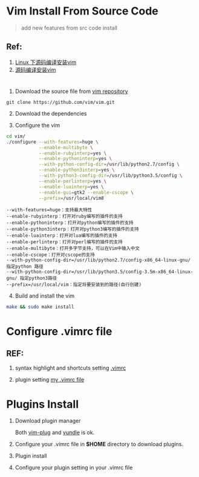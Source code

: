 # Vim Install From Source Code
> add new features from src code install
## Ref: 
1. [Linux 下源码编译安装vim](https://www.jianshu.com/p/48749100614d)
2. [源码编译安装vim](https://segmentfault.com/a/1190000017785173)
#

1. Download the source file from [vim repository](https://github.com/vim/vim "vim")
```
git clone https://github.com/vim/vim.git
```
2. Download the dependencies

3. Configure the vim

```bash
cd vim/
./configure --with-features=huge \
            --enable-multibyte \
            --enable-rubyinterp=yes \
            --enable-pythoninterp=yes \
            --with-python-config-dir=/usr/lib/python2.7/config \
            --enable-python3interp=yes \
            --with-python3-config-dir=/usr/lib/python3.5/config \
            --enable-perlinterp=yes \
            --enable-luainterp=yes \
            --enable-gui=gtk2 --enable-cscope \
            --prefix=/usr/local/vim8
```
```
--with-features=huge：支持最大特性
--enable-rubyinterp：打开对ruby编写的插件的支持
--enable-pythoninterp：打开对python编写的插件的支持
--enable-python3interp：打开对python3编写的插件的支持
--enable-luainterp：打开对lua编写的插件的支持
--enable-perlinterp：打开对perl编写的插件的支持
--enable-multibyte：打开多字节支持，可以在Vim中输入中文
--enable-cscope：打开对cscope的支持
--with-python-config-dir=/usr/lib/python2.7/config-x86_64-linux-gnu/ 指定python 路径
--with-python-config-dir=/usr/lib/python3.5/config-3.5m-x86_64-linux-gnu/ 指定python3路径
--prefix=/usr/local/vim：指定将要安装到的路径(自行创建)
```

4. Build and install the vim

```bash
make && sudo make install
```
#
# Configure .vimrc file
## REF: 
1. syntax highlight and shortcuts setting 
   [.vimrc](https://github.com/VundleVim/Vundle.vim)

2. plugin setting 
   [my .vimrc file](https://github.com/rainvestige/Notes/blob/master/vim/.vimrc)

# Plugins Install

1. Download plugin manager

    Both [vim-plug](https://github.com/junegunn/vim-plug) and 
    [vundle](https://github.com/VundleVim/Vundle.vim) is ok.

2. Configure your .vimrc file in __$HOME__ directory to download plugins.

3. Plugin install

4. Configure your plugin setting in your .vimrc file

